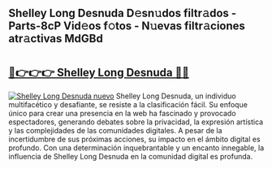 ## Shelley Long Desnuda D𝚎sn𝚞dos filtr𝚊dos - Parts-8cP Vid𝚎os f𝚘tos - N𝚞evas filtr𝚊ciones atr𝚊ctivas MdGBd

# <h2><a href="http://mb35dj6.tromn.icu/?c=Shelley+Long+Desnuda">🔗👉👉👉 Shelley Long Desnuda 🔗🔗</a></h2>

[![Shelley Long Desnuda nuevo](https://i.imgur.com/pEAQMta.gif)](http://mb35dj6.tromn.icu/?c=Shelley+Long+Desnuda)
Shelley Long Desnuda, un individuo multifacético y desafiante, se resiste a la clasificación fácil. Su enfoque único para crear una presencia en la web ha fascinado y provocado espectadores, generando debates sobre la privacidad, la expresión artística y las complejidades de las comunidades digitales. A pesar de la incertidumbre de sus próximas acciones, su impacto en el ámbito digital es profundo. Con una determinación inquebrantable y un encanto innegable, la influencia de Shelley Long Desnuda en la comunidad digital es profunda.
